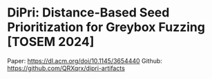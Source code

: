 # DiPri: Distance-Based Seed Prioritization for Greybox Fuzzing [TOSEM 2024]

Paper: https://dl.acm.org/doi/10.1145/3654440
Github: https://github.com/QRXqrx/dipri-artifacts
